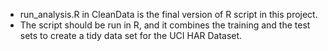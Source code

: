 - run_analysis.R in CleanData is the final version of R script in this project.
- The script should be run in R, and it combines the training and the test sets to create a tidy data set for the UCI HAR Dataset.
